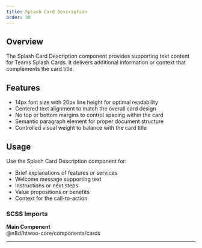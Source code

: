 ```yaml
---
title: Splash Card Description
order: 30
---
```


## Overview

The Splash Card Description component provides supporting text content for Teams Splash Cards. It delivers additional information or context that complements the card title.

## Features

- 14px font size with 20px line height for optimal readability
- Centered text alignment to match the overall card design
- No top or bottom margins to control spacing within the card
- Semantic paragraph element for proper document structure
- Controlled visual weight to balance with the card title

## Usage

Use the Splash Card Description component for:

- Brief explanations of features or services
- Welcome message supporting text
- Instructions or next steps
- Value propositions or benefits
- Context for the call-to-action

### SCSS Imports

**Main Component**\
@n8d/htwoo-core/components/cards

***
